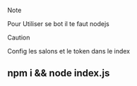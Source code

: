 > [!NOTE]
> Pour Utiliser se bot il te faut nodejs

> [!CAUTION]
> Config les salons et le token dans le index
## npm i && node index.js 

